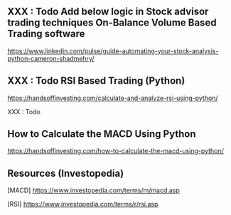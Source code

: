 

XXX : Todo Add below logic in Stock advisor trading techniques
On-Balance Volume Based Trading software
-----------------------------------------
https://www.linkedin.com/pulse/guide-automating-your-stock-analysis-python-cameron-shadmehry/






XXX : Todo
RSI Based Trading (Python)
--------------------------
https://handsoffinvesting.com/calculate-and-analyze-rsi-using-python/






XXX : Todo

How to Calculate the MACD Using Python
---------------------------------------
https://handsoffinvesting.com/how-to-calculate-the-macd-using-python/




Resources (Investopedia)
-----------------------
[MACD]
https://www.investopedia.com/terms/m/macd.asp

[RSI]
https://www.investopedia.com/terms/r/rsi.asp
